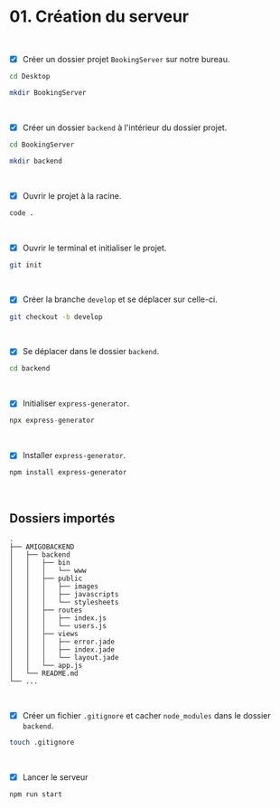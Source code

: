 # 01. Création du serveur

<br>

- [x] Créer un dossier projet `BookingServer` sur notre bureau.
```bash
cd Desktop
```
```bash
mkdir BookingServer
```

<br>

- [x] Créer un dossier `backend` à l'intérieur du dossier projet.
```bash
cd BookingServer
```
```bash
mkdir backend
```

<br>

- [x] Ouvrir le projet à la racine.
```bash
code .
```

<br>

- [x] Ouvrir le terminal et initialiser le projet.
```bash
git init
```

<br>

- [x] Créer la branche `develop` et se déplacer sur celle-ci.
```bash
git checkout -b develop
```

<br>

- [x] Se déplacer dans le dossier `backend`.
```bash
cd backend
```

<br>

- [x] Initialiser `express-generator`.
```javascript
npx express-generator
```
<br>

- [x] Installer `express-generator`.
```bash
npm install express-generator
```

<br> 


## Dossiers importés

```
.
├── AMIGOBACKEND
│   ├── backend
│   │   ├── bin
│   │   │   └── www
│   │   ├── public
│   │   │   ├── images
│   │   │   ├── javascripts
│   │   │   └── stylesheets
│   │   ├── routes
│   │   │   ├── index.js
│   │   │   └── users.js
│   │   ├── views
│   │   │   ├── error.jade
│   │   │   ├── index.jade
│   │   │   └── layout.jade
│   │   └── app.js
│   └── README.md
└── ...
```

<br>

- [x] Créer un fichier `.gitignore` et cacher `node_modules` dans le dossier `backend`.
```bash
touch .gitignore
```

<br>

- [x] Lancer le serveur
```bash
npm run start
```
